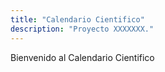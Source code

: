 ```yaml
---
title: "Calendario Cientifico"
description: "Proyecto XXXXXXX."
---
```

Bienvenido al Calendario Cientifico
